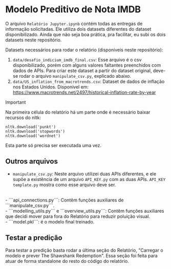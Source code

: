 # Modelo Preditivo de Nota IMDB

O arquivo ```Relatório Jupyter.ipynb``` contém todas as entregas de informação solicitadas. Ele utiliza dois datasets diferentes do dataset disponibilizado. Ainda que não seja boa prática, pra facilitar, eu subi os dois datasets neste repositório.

Datasets necessários para rodar o relatório (disponíveis neste repositório):
1. ```data/desafio_indicium_imdb_final.csv```: Esse arquivo é o csv disponibilizado, porém com alguns valores faltantes preenchidos com dados de APIs. Para criar este dataset a partir do dataset original, deve-se rodar o arquivo ```manipulate_csv.py```, explicado abaixo.
2. ```data/US_inflation_from_macrotrends.csv```: Dataset de dados de inflação nos Estados Unidos. Disponível em: https://www.macrotrends.net/2497/historical-inflation-rate-by-year



> [!IMPORTANT]
> Na primeira célula do relatório há um parte onde é necessário baixar recursos do nltk:

```
nltk.download('punkt')
nltk.download('stopwords')
nltk.download('wordnet')
```
Esta parte só precisa ser executada uma vez.

## Outros arquivos

- ```manipulate_csv.py```: Neste arquivo utilizei duas APIs diferentes, e ele supõe a existência de um arquivo ```API_KEY.py``` com as duas APIs. ```API_KEY template.py``` mostra como esse arquivo deve ser.
<br>
    - ```api_connections.py```: Contêm funções auxiliares de ```manipulate_csv.py```.
<br>
- ```modelling_utils.py``` e ```overview_utils.py```: Contêm funções auxiliares que decidi mover para fora do Relatório para reduzir poluição visual.
<br>
- ```model.pkl```: é o modelo final treinado.

## Testar a predição

Para testar a predição basta rodar a última seção do Relatório, "Carregar o modelo e prever The Shawshank Redemption". Essa seção foi feita para atuar de forma standalone do resto do código do relatório.
